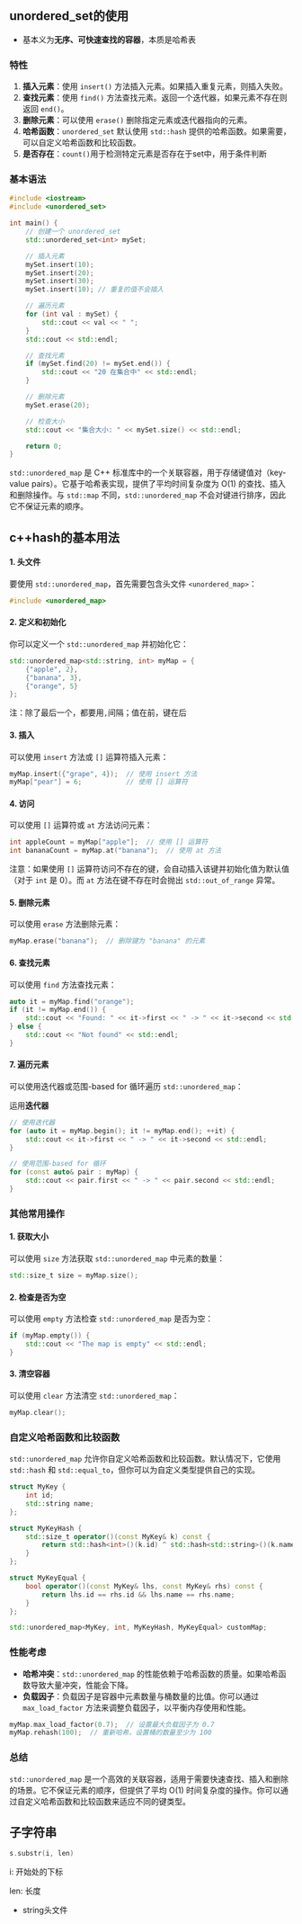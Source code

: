 ## unordered_set的使用
- 基本义为**无序、可快速查找的容器**，本质是哈希表

### 特性
1. **插入元素**：使用 `insert()` 方法插入元素。如果插入重复元素，则插入失败。
2. **查找元素**：使用 `find()` 方法查找元素。返回一个迭代器，如果元素不存在则返回 `end()`。
3. **删除元素**：可以使用 `erase()` 删除指定元素或迭代器指向的元素。
4. **哈希函数**：`unordered_set` 默认使用 `std::hash` 提供的哈希函数。如果需要，可以自定义哈希函数和比较函数。
5. **是否存在**：`count()`用于检测特定元素是否存在于set中，用于条件判断

### 基本语法

```cpp
#include <iostream>
#include <unordered_set>

int main() {
    // 创建一个 unordered_set
    std::unordered_set<int> mySet;

    // 插入元素
    mySet.insert(10);
    mySet.insert(20);
    mySet.insert(30);
    mySet.insert(10); // 重复的值不会插入

    // 遍历元素
    for (int val : mySet) {
        std::cout << val << " ";
    }
    std::cout << std::endl;

    // 查找元素
    if (mySet.find(20) != mySet.end()) {
        std::cout << "20 在集合中" << std::endl;
    }

    // 删除元素
    mySet.erase(20);

    // 检查大小
    std::cout << "集合大小: " << mySet.size() << std::endl;

    return 0;
}
```
`std::unordered_map` 是 C++ 标准库中的一个关联容器，用于存储键值对（key-value pairs）。它基于哈希表实现，提供了平均时间复杂度为 O(1) 的查找、插入和删除操作。与 `std::map` 不同，`std::unordered_map` 不会对键进行排序，因此它不保证元素的顺序。

## c++hash的基本用法

#### 1. 头文件
要使用 `std::unordered_map`，首先需要包含头文件 `<unordered_map>`：

```cpp
#include <unordered_map>
```

#### 2. 定义和初始化
你可以定义一个 `std::unordered_map` 并初始化它：

```cpp
std::unordered_map<std::string, int> myMap = {
    {"apple", 2},
    {"banana", 3},
    {"orange", 5}
};
```
注：除了最后一个，都要用`,`间隔；值在前，键在后
#### 3. 插入
可以使用 `insert` 方法或 `[]` 运算符插入元素：

```cpp
myMap.insert({"grape", 4});  // 使用 insert 方法
myMap["pear"] = 6;           // 使用 [] 运算符
```

#### 4. 访问
可以使用 `[]` 运算符或 `at` 方法访问元素：

```cpp
int appleCount = myMap["apple"];  // 使用 [] 运算符
int bananaCount = myMap.at("banana");  // 使用 at 方法
```

注意：如果使用 `[]` 运算符访问不存在的键，会自动插入该键并初始化值为默认值（对于 `int` 是 0）。而 `at` 方法在键不存在时会抛出 `std::out_of_range` 异常。

#### 5. 删除元素
可以使用 `erase` 方法删除元素：

```cpp
myMap.erase("banana");  // 删除键为 "banana" 的元素
```

#### 6. 查找元素
可以使用 `find` 方法查找元素：

```cpp
auto it = myMap.find("orange");
if (it != myMap.end()) {
    std::cout << "Found: " << it->first << " -> " << it->second << std::endl;
} else {
    std::cout << "Not found" << std::endl;
}
```

#### 7. 遍历元素
可以使用迭代器或范围-based for 循环遍历 `std::unordered_map`：

运用**迭代器**
```cpp
// 使用迭代器
for (auto it = myMap.begin(); it != myMap.end(); ++it) {
    std::cout << it->first << " -> " << it->second << std::endl;
}

// 使用范围-based for 循环
for (const auto& pair : myMap) {
    std::cout << pair.first << " -> " << pair.second << std::endl;
}
```

### 其他常用操作

#### 1. 获取大小
可以使用 `size` 方法获取 `std::unordered_map` 中元素的数量：

```cpp
std::size_t size = myMap.size();
```

#### 2. 检查是否为空
可以使用 `empty` 方法检查 `std::unordered_map` 是否为空：

```cpp
if (myMap.empty()) {
    std::cout << "The map is empty" << std::endl;
}
```

#### 3. 清空容器
可以使用 `clear` 方法清空 `std::unordered_map`：

```cpp
myMap.clear();
```

### 自定义哈希函数和比较函数

`std::unordered_map` 允许你自定义哈希函数和比较函数。默认情况下，它使用 `std::hash` 和 `std::equal_to`，但你可以为自定义类型提供自己的实现。

```cpp
struct MyKey {
    int id;
    std::string name;
};

struct MyKeyHash {
    std::size_t operator()(const MyKey& k) const {
        return std::hash<int>()(k.id) ^ std::hash<std::string>()(k.name);
    }
};

struct MyKeyEqual {
    bool operator()(const MyKey& lhs, const MyKey& rhs) const {
        return lhs.id == rhs.id && lhs.name == rhs.name;
    }
};

std::unordered_map<MyKey, int, MyKeyHash, MyKeyEqual> customMap;
```

### 性能考虑

- **哈希冲突**：`std::unordered_map` 的性能依赖于哈希函数的质量。如果哈希函数导致大量冲突，性能会下降。
- **负载因子**：负载因子是容器中元素数量与桶数量的比值。你可以通过 `max_load_factor` 方法来调整负载因子，以平衡内存使用和性能。

```cpp
myMap.max_load_factor(0.7);  // 设置最大负载因子为 0.7
myMap.rehash(100);  // 重新哈希，设置桶的数量至少为 100
```

### 总结

`std::unordered_map` 是一个高效的关联容器，适用于需要快速查找、插入和删除的场景。它不保证元素的顺序，但提供了平均 O(1) 时间复杂度的操作。你可以通过自定义哈希函数和比较函数来适应不同的键类型。

## 子字符串
```cpp
s.substr(i, len)
```
i: 开始处的下标

len: 长度
+ string头文件
